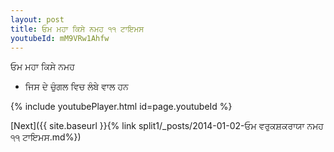 ```yaml
---
layout: post
title: ਓਮ ਮਹਾ ਕਿਸੇ ਨਮਹ ੧੧ ਟਾਇਮਸ
youtubeId: mM9VRw1Ahfw
---
```

 
 
 ਓਮ ਮਹਾ ਕਿਸੇ ਨਮਹ  
 
 -  ਜਿਸ ਦੇ ਚੁੰਗਲ ਵਿਚ ਲੰਬੇ ਵਾਲ ਹਨ 
 
  
 
  
 
 
 
 
 
 


{% include youtubePlayer.html id=page.youtubeId %}
 
[Next]({{ site.baseurl }}{% link  split1/_posts/2014-01-02-ਓਮ ਵਰੁਕਸ਼ਕਰਾਯਾ ਨਮਹ ੧੧ ਟਾਇਮਸ.md%})
 
